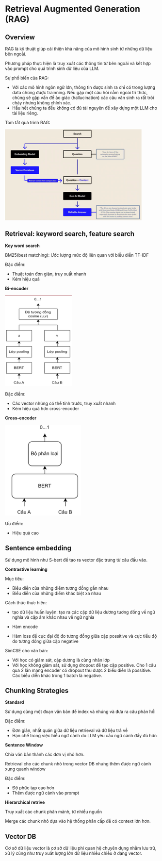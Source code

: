 # Retrieval Augmented Generation (RAG)
## Overview
 RAG là kỹ thuật giúp cải thiện khả năng của mô hình sinh từ những dữ liệu bên ngoài.

 Phương pháp thực hiện là truy xuất các thông tin từ bên ngoài và kết hợp vào prompt cho quá trình sinh dữ liệu của LLM.

 Sự phổ biến của RAG:
 - Với các mô hình ngôn ngữ lớn, thông tin được sinh ra chỉ có trong lượng data chúng được trainning. Nếu gặp một câu hỏi nằm ngoài tri thức, chúng sẽ gặp vấn đề ảo giác (hallucination) các câu văn sinh ra rất trôi chảy nhưng không chính xác.
 - Hầu hết chúng ta đều không có đủ tài nguyên để xây dựng một LLM cho tài liệu riêng.

 Tóm tắt quá trình RAG:

<img src="image.png" alt="" width="450" height="300">

 ## Retrieval: keyword search, feature search 

 **Key word search**

 BM25(best matching): Ước lượng mức độ liên quan với biễu diễn TF-IDF

Đặc điểm:
- Thuật toán đơn giản, truy xuất nhanh
- Kém hiệu quả

**Bi-encoder**

<img src="image-1.png" alt="" width="220" height="300">

Đặc điểm:
- Các vector nhúng có thể tính trước, truy xuất nhanh
- Kém hiệu quả hơn cross-encoder

**Cross-encoder**

<img src="image-2.png" alt="" width="250" height="300">

Ưu điểm:
- Hiệu quả cao

## Sentence embedding

Sử dụng mô hình như S-bert để tạo ra vector đặc trưng từ câu đầu vào.

**Contrastive learning**

Mục tiêu: 
- Biểu diễn của những điểm tương đồng gần nhau
- Biểu diễn của những điểm khác biệt xa nhau

Cách thức thực hiện:
- tạo dữ liệu huấn luyện: tạo ra các cặp dữ liệu dương tương đồng về ngữ nghĩa và cặp âm khác nhau về ngữ nghĩa

- Hàm encode 

- Hàm loss để cực đại độ đo tương đồng giữa cặp possitive và cực tiểu độ đo tương đồng giữa cặp negative

SimCSE cho văn bản:
- Với học có giám sát, cặp dương là cùng nhãn lớp
- Với học không giám sát, sử dụng dropout để tạo cặp positive. Cho 1 câu qua 2 lần mạng encoder có dropout thu được 2 biểu diễn là possitive. Các biểu diễn khác trong 1 batch là negative.

## Chunking Strategies

**Standard**

Sử dụng cùng một đoạn văn bản để index và nhúng và đưa ra câu phản hồi

Đặc điểm:
- Đơn giản, nhất quán giữa dữ liệu retrieval và dữ liệu trả về
- Hạn chế trong việc hiểu ngữ cảnh do LLM yêu cầu ngữ cảnh đầy đủ hơn

**Sentence Window**

Chia văn bản thành các đơn vị nhỏ hơn.

Retrieval cho các chunk nhỏ trong vector DB nhưng thêm được ngữ cảnh xung quanh window 

Đặc điểm:
- Độ phức tạp cao hơn
- Thêm được ngữ cảnh vào prompt 

**Hierarchical retrive**

Truy xuất các chunk phân mảnh, từ nhiều nguồn

Merge các chunk nhỏ dựa vào hệ thống phân cấp để có context lớn hơn.

## Vector DB

Cơ sở dữ liệu vector là cơ sở dữ liệu phi quan hệ chuyên dụng nhằm lưu trữ, xử lý cũng như truy xuất lượng lớn dữ liệu nhiều chiều ở dạng vector.


